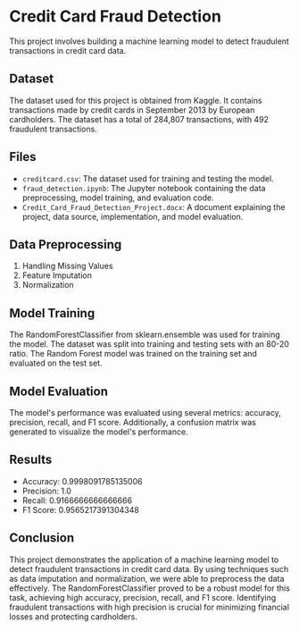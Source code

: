 # Credit Card Fraud Detection

This project involves building a machine learning model to detect fraudulent transactions in credit card data.

## Dataset

The dataset used for this project is obtained from Kaggle. It contains transactions made by credit cards in September 2013 by European cardholders. The dataset has a total of 284,807 transactions, with 492 fraudulent transactions.

## Files

- `creditcard.csv`: The dataset used for training and testing the model.
- `fraud_detection.ipynb`: The Jupyter notebook containing the data preprocessing, model training, and evaluation code.
- `Credit_Card_Fraud_Detection_Project.docx`: A document explaining the project, data source, implementation, and model evaluation.

## Data Preprocessing

1. Handling Missing Values
2. Feature Imputation
3. Normalization

## Model Training

The RandomForestClassifier from sklearn.ensemble was used for training the model. The dataset was split into training and testing sets with an 80-20 ratio. The Random Forest model was trained on the training set and evaluated on the test set.

## Model Evaluation

The model's performance was evaluated using several metrics: accuracy, precision, recall, and F1 score. Additionally, a confusion matrix was generated to visualize the model's performance.

## Results

- Accuracy: 0.9998091785135006
- Precision: 1.0
- Recall: 0.9166666666666666
- F1 Score: 0.9565217391304348

## Conclusion

This project demonstrates the application of a machine learning model to detect fraudulent transactions in credit card data. By using techniques such as data imputation and normalization, we were able to preprocess the data effectively. The RandomForestClassifier proved to be a robust model for this task, achieving high accuracy, precision, recall, and F1 score. Identifying fraudulent transactions with high precision is crucial for minimizing financial losses and protecting cardholders.
